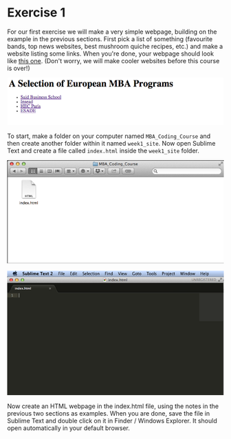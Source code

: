 # Exercise 1
For our first exercise we will make a very simple webpage, building on the example in the previous sections. First pick a list of something (favourite bands, top news websites, best mushroom quiche recipes, etc.) and make a website listing some links. When you're done, your webpage should look like [this one]('../examples/list.html'). (Don't worry, we will make cooler websites before this course is over!)

[![Business Schools in Europe](img/bschools.png "Business Schools in Europe")](examples/bschools.html)

To start, make a folder on your computer named `MBA_Coding_Course` and then create another folder within it named `week1_site`. Now open Sublime Text and create a file called `index.html` inside the `week1_site` folder.

[![index.html](img/folder.png "index.html in your course folder")](img/folder.png)

[![Sublime Text](img/sublime.png "Sublime Text")](img/sublime.png)

Now create an HTML webpage in the index.html file, using the notes in the previous two sections as examples. When you are done, save the file in Sublime Text and double click on it in Finder / Windows Explorer. It should open automatically in your default browser. 